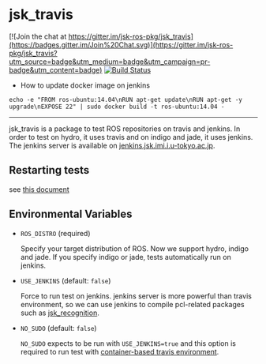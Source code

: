 # jsk_travis

[![Join the chat at https://gitter.im/jsk-ros-pkg/jsk_travis](https://badges.gitter.im/Join%20Chat.svg)](https://gitter.im/jsk-ros-pkg/jsk_travis?utm_source=badge&utm_medium=badge&utm_campaign=pr-badge&utm_content=badge)
[![Build Status](https://travis-ci.org/jsk-ros-pkg/jsk_travis.svg?branch=master)](https://travis-ci.org/jsk-ros-pkg/jsk_travis)

- How to update docker image on jenkins
```
echo -e "FROM ros-ubuntu:14.04\nRUN apt-get update\nRUN apt-get -y upgrade\nEXPOSE 22" | sudo docker build -t ros-ubuntu:14.04 -
```


----------------------------------------------------------


jsk_travis is a package to test ROS repositories on travis and jenkins.
In order to test on hydro, it uses travis and on indigo and jade, it uses jenkins.
The jenkins server is available on [jenkins.jsk.imi.i.u-tokyo.ac.jp](https://jenkins.jsk.imi.i.u-tokyo.ac.jp:8080).

## Restarting tests
see [this document](https://github.com/jsk-ros-pkg/jsk_common#restart-travis-from-slack)

## Environmental Variables
* `ROS_DISTRO` (required)

  Specify your target distribution of ROS. Now we support hydro, indigo and jade.
  If you specify indigo or jade, tests automatically run on jenkins.

* `USE_JENKINS` (default: `false`)

  Force to run test on jenkins. jenkins server is more powerful than travis environment, so we can use jenkins to compile pcl-related packages such as [jsk_recognition](https://github.com/jsk-ros-pkg/jsk_recognition.git).
* `NO_SUDO` (default: `false`)

  `NO_SUDO` expects to be run with `USE_JENKINS=true` and this option is required to run test with [container-based travis environment](http://docs.travis-ci.com/user/workers/container-based-infrastructure/).
